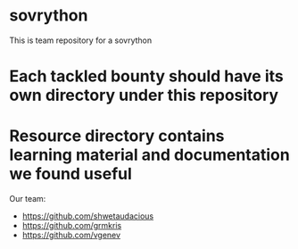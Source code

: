 # sovrython
This is team repository for a sovrython

# Each tackled bounty should have its own directory under this repository

# Resource directory contains learning material and documentation we found useful

Our team:
- https://github.com/shwetaudacious
- https://github.com/grmkris
- https://github.com/vgenev
